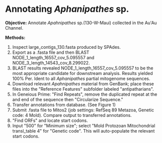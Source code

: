 
# Annotating *Aphanipathes* sp. 

**Objective:** Annotate *Apahnipathes* sp.(130-W-Maui) collected in the Au'Au Channel.

**Methods:**

1. Inspect large_contigs_130.fasta produced by SPAdes.
2. Export as a .fasta file and then BLAST NODE_1_length_16557_cov_5.095557 and NODE_3_length_14543_cov_8.299022.
3. BLAST results revealed NODE_1_length_16557_cov_5.095557 to be the most appropriate candidate for downstream analysis. Results yielded 100% Per. Ident to all *Aphanipathes* partial mitogenome sequences.
4. Download relevant *Apahnipathes* material from GenBank; place these files into the "Reference Features" subfolder labeled "antipatharians".
5. In Geneious Prime: "Find Repeats", remove the duplicated repeat at the and end of the sequence then "Circularize Sequence."
6. Transfer annotations from database. (See Figure 1)
7. Submit .fasta file to Mitos2 (job settings: RefSeq 89 Metazoa, Genetic code: 4 Mold). Compare output to transferred annotations.
8. "Find ORFs" and locate start codons.
9. Input "500" for "Minimum size"; select "Mold Protozoan Mitochondrial transl_table 4" for "Genetic code". This will auto-populate the relevant start codons.
